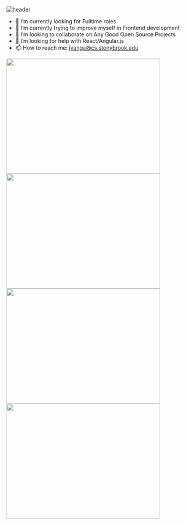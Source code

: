 ![header](https://capsule-render.vercel.app/api?type=waving&color=gradient&height=200&section=header&text=%F0%9F%91%8BHey%20there!%20I'm%20%20Jagadeesh&fontSize=57&reversal=true&&animation=fadeIn&descSize=26&descAlignY=62&section=header)

- 🔭 I’m currently looking for Fulltime roles.
- 🌱 I’m currently trying to improve myself in Frontend development
- 👯 I’m looking to collaborate on Any Good Open Source Projects
- 🤔 I’m looking for help with React/Angular.js
- 📫 How to reach me: jvanga@cs.stonybrook.edu

<p float="left">
<img src="https://github-readme-stats.vercel.app/api/top-langs/?username=jagadeesh-r1&langs_count=8&hide=html&layout=compact" width="400" height="300" />
<img src="https://stats.quine.sh/jagadeesh-r1/github?theme=dark" width="400" height="300"/>  
<img src="https://stats.quine.sh/jagadeesh-r1/topics-over-time?theme=dark" width="400" height="300"/>
<img src="https://stats.quine.sh/jagadeesh-r1/languages-over-time?theme=dark" width="400" height="300"/>
</p>




<!--
**jagadeesh-r1/jagadeesh-r1** is a ✨ _special_ ✨ repository because its `README.md` (this file) appears on your GitHub profile.

Here are some ideas to get you started:


-->
